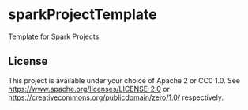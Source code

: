 # sparkProjectTemplate
Template for Spark Projects

## License

This project is available under your choice of Apache 2 or CC0 1.0.
See https://www.apache.org/licenses/LICENSE-2.0 or https://creativecommons.org/publicdomain/zero/1.0/ respectively.